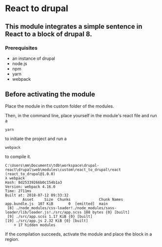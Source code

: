 # React to drupal


## This module integrates a simple sentence in React to a block of drupal 8.
 
### Prerequisites

  - an instance of drupal
  - node.js
  - npm
  - yarn
  - webpack


## Before activating the module

Place the module in the custom folder of the modules.

Then, in the command line, place yourself in the module's react file and run a 
```batch
yarn
```
to initiate the project and run a
```batch
webpack
```
 to compile it.

```batch
C:\Users\mm\Documents\tdb\workspace\drupal-react\drupal\web\modules\custom\react_to_drupal\react  (react_to_drupal@1.0.0)
λ webpack
Hash: 8d25339266b0c154b1a3
Version: webpack 4.16.0
Time: 2711ms
Built at: 2018-07-12 09:33:32
        Asset     Size  Chunks             Chunk Names
app.bundle.js  107 KiB       0  [emitted]  main
 [8] ./node_modules/css-loader!./node_modules/sass-loader/lib/loader.js!./src/app.scss 188 bytes {0} [built]
 [9] ./src/app.scss 1.17 KiB {0} [built]
[19] ./src/app.js 2.32 KiB {0} [built]
    + 17 hidden modules
```

If the compilation succeeds, activate the module and place the block in a region.